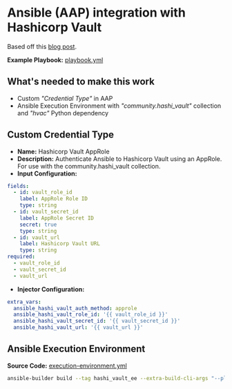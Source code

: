 # Ansible (AAP) integration with Hashicorp Vault

Based off this [blog post](https://www.puzzle.ch/blog/2022/12/08/ansible-automation-platform-and-hashicorp-vault).

**Example Playbook:** [playbook.yml](playbook.yml)

## What's needed to make this work

* Custom *"Credential Type"* in AAP
* Ansible Execution Environment with *"community.hashi_vault"* collection and *"hvac"* Python dependency

## Custom Credential Type

* **Name:** Hashicorp Vault AppRole
* **Description:** Authenticate Ansible to Hashicorp Vault using an AppRole. For use with the community.hashi_vault collection.
* **Input Configuration:**

```yaml
fields:
  - id: vault_role_id
    label: AppRole Role ID
    type: string
  - id: vault_secret_id
    label: AppRole Secret ID
    secret: true
    type: string
  - id: vault_url
    label: Hashicorp Vault URL
    type: string
required:
  - vault_role_id
  - vault_secret_id
  - vault_url
```

* **Injector Configuration:**

```yaml
extra_vars:
  ansible_hashi_vault_auth_method: approle
  ansible_hashi_vault_role_id: '{{ vault_role_id }}'
  ansible_hashi_vault_secret_id: '{{ vault_secret_id }}'
  ansible_hashi_vault_url: '{{ vault_url }}'
```

## Ansible Execution Environment

**Source Code:** [execution-environment.yml](execution-environment.yml)

```bash
ansible-builder build --tag hashi_vault_ee --extra-build-cli-args "--platform linux/amd64"
```
